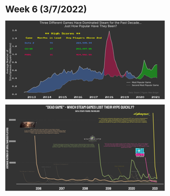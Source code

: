 # Week 6 (3/7/2022)

![](https://github.com/maxbolger/CDS-5950-Data-Viz-Challenges/blob/main/Wk6_Video_Games/wk6_leaders.png)

![](https://github.com/maxbolger/CDS-5950-Data-Viz-Challenges/blob/main/Wk6_Video_Games/wk6_hype.png)
